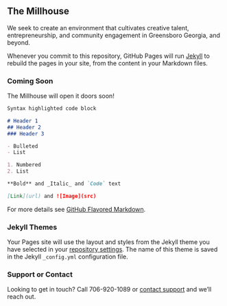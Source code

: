 ## The Millhouse
We seek to create an environment that cultivates creative talent, entrepreneurship, and community engagement in Greensboro Georgia, and beyond.

Whenever you commit to this repository, GitHub Pages will run [Jekyll](https://jekyllrb.com/) to rebuild the pages in your site, from the content in your Markdown files.

### Coming Soon

The Millhouse will open it doors soon!

```markdown
Syntax highlighted code block

# Header 1
## Header 2
### Header 3

- Bulleted
- List

1. Numbered
2. List

**Bold** and _Italic_ and `Code` text

[Link](url) and ![Image](src)
```

For more details see [GitHub Flavored Markdown](https://guides.github.com/features/mastering-markdown/).

### Jekyll Themes

Your Pages site will use the layout and styles from the Jekyll theme you have selected in your [repository settings](https://github.com/millhousega/website/settings/pages). The name of this theme is saved in the Jekyll `_config.yml` configuration file.

### Support or Contact

Looking to get in touch? Call 706-920-1089 or [contact support](mailto:support@millhousega.com) and we’ll reach out.

